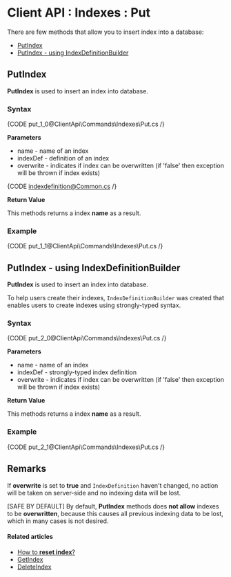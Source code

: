 # Client API : Indexes : Put

There are few methods that allow you to insert index into a database:   
- [PutIndex](../../../client-api/commands/indexes/put#putindex)   
- [PutIndex - using IndexDefinitionBuilder](../../../client-api/commands/indexes/put#putindex---using-indexdefinitionbuilder)   

## PutIndex

**PutIndex** is used to insert an index into database.

### Syntax

{CODE put_1_0@ClientApi\Commands\Indexes\Put.cs /}

**Parameters**   

- name - name of an index
- indexDef - definition of an index
- overwrite - indicates if index can be overwritten (if 'false' then exception will be thrown if index exists)

{CODE indexdefinition@Common.cs /}

**Return Value**

This methods returns a index **name** as a result.

### Example

{CODE put_1_1@ClientApi\Commands\Indexes\Put.cs /}

## PutIndex - using IndexDefinitionBuilder

**PutIndex** is used to insert an index into database. 

To help users create their indexes, `IndexDefinitionBuilder` was created that enables users to create indexes using strongly-typed syntax.

### Syntax

{CODE put_2_0@ClientApi\Commands\Indexes\Put.cs /}

**Parameters**   

- name - name of an index
- indexDef - strongly-typed index definition
- overwrite - indicates if index can be overwritten (if 'false' then exception will be thrown if index exists)

**Return Value**

This methods returns a index **name** as a result.

### Example

{CODE put_2_1@ClientApi\Commands\Indexes\Put.cs /}

## Remarks

If **overwrite** is set to **true** and `IndexDefinition` haven't changed, no action will be taken on server-side and no indexing data will be lost.

[SAFE BY DEFAULT] By default, **PutIndex** methods does **not allow** indexes to be **overwritten**, because this causes all previous indexing data to be lost, which in many cases is not desired.

#### Related articles

- [How to **reset index**?](../../../client-api/commands/indexes/reset-index)  
- [GetIndex](../../../client-api/commands/indexes/get)  
- [DeleteIndex](../../../client-api/commands/indexes/delete)  
